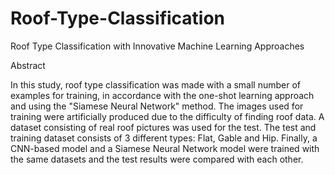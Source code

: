 # Roof-Type-Classification
Roof Type Classification with Innovative Machine Learning Approaches

Abstract

In this study, roof type classification was made with a small number of examples for training, in accordance with the one-shot learning approach and using the "Siamese Neural Network" method. 
The images used for training were artificially produced due to the difficulty of finding roof data. 
A dataset consisting of real roof pictures was used for the test. The test and training dataset consists of 3 different types: Flat, Gable and Hip. 
Finally, a CNN-based model and a Siamese Neural Network model were trained with the same datasets and the test results were compared with each other. 
